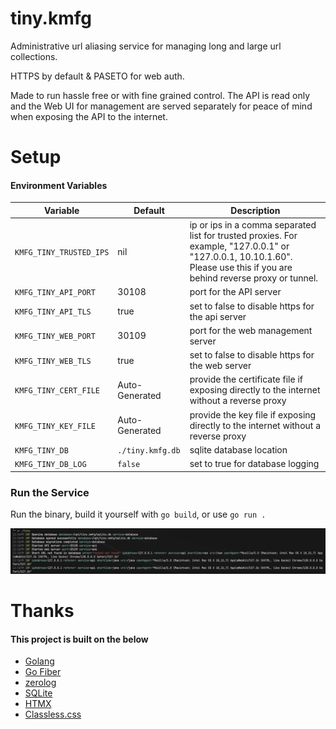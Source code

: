 # tiny.kmfg

Administrative url aliasing service for managing long and large url collections.

HTTPS by default & PASETO for web auth.

Made to run hassle free or with fine grained control. The API is read only and the Web UI for management are served separately for peace of mind when exposing the API to the internet.

# Setup

#### Environment Variables
| Variable | Default | Description |
|----------|---------|-------------|
| `KMFG_TINY_TRUSTED_IPS` | nil | ip or ips in a comma separated list for trusted proxies. For example, "127.0.0.1" or "127.0.0.1, 10.10.1.60". Please use this if you are behind reverse proxy or tunnel. |
| `KMFG_TINY_API_PORT` | 30108 | port for the API server |
| `KMFG_TINY_API_TLS` | true | set to false to disable https for the api server |
| `KMFG_TINY_WEB_PORT` | 30109 | port for the web management server |
| `KMFG_TINY_WEB_TLS` | true | set to false to disable https for the web server |
| `KMFG_TINY_CERT_FILE` | Auto-Generated | provide the certificate file if exposing directly to the internet without a reverse proxy |
| `KMFG_TINY_KEY_FILE` | Auto-Generated | provide the key file if exposing directly to the internet without a reverse proxy |
| `KMFG_TINY_DB` | `./tiny.kmfg.db` | sqlite database location |
| `KMFG_TINY_DB_LOG` | `false` | set to true for database logging |

### Run the Service

Run the binary, build it yourself with `go build`, or use `go run .`

![Screenshot of tiny.kmfg startup logs](/screenshots/log_example.png)

# Thanks
#### This project is built on the below 
- [Golang](https://go.dev/)
- [Go Fiber](https://gofiber.io/)
- [zerolog](https://github.com/rs/zerolog)
- [SQLite](https://www.sqlite.org/)
- [HTMX](https://htmx.org/)
- [Classless.css](https://github.com/DigitallyTailored/Classless.css)
